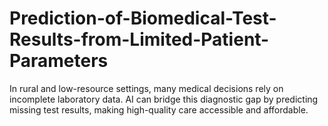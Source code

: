 # Prediction-of-Biomedical-Test-Results-from-Limited-Patient-Parameters
In rural and low-resource settings, many medical decisions rely on incomplete laboratory data. AI can bridge this diagnostic gap by predicting missing test results, making high-quality care accessible and affordable.

